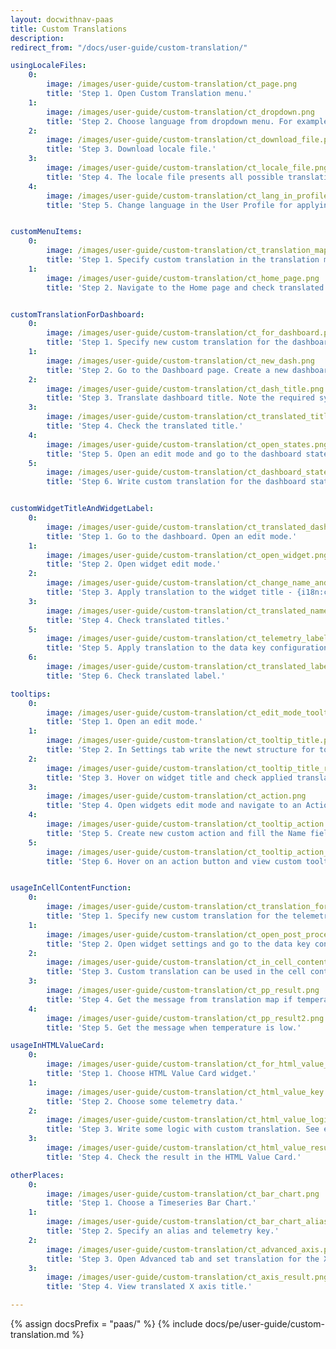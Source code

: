 ```yaml
---
layout: docwithnav-paas
title: Custom Translations
description:
redirect_from: "/docs/user-guide/custom-translation/"

usingLocaleFiles:
    0:
        image: /images/user-guide/custom-translation/ct_page.png
        title: 'Step 1. Open Custom Translation menu.'
    1:
        image: /images/user-guide/custom-translation/ct_dropdown.png
        title: 'Step 2. Choose language from dropdown menu. For example, Italian.'
    2:
        image: /images/user-guide/custom-translation/ct_download_file.png
        title: 'Step 3. Download locale file.'
    3:
        image: /images/user-guide/custom-translation/ct_locale_file.png
        title: 'Step 4. The locale file presents all possible translations for the chosen language.'
    4:
        image: /images/user-guide/custom-translation/ct_lang_in_profile.png
        title: 'Step 5. Change language in the User Profile for applying settings.'


customMenuItems:
    0:
        image: /images/user-guide/custom-translation/ct_translation_map.png
        title: 'Step 1. Specify custom translation in the translation map.'
    1:
        image: /images/user-guide/custom-translation/ct_home_page.png
        title: 'Step 2. Navigate to the Home page and check translated menu.'


customTranslationForDashboard:
    0:
        image: /images/user-guide/custom-translation/ct_for_dashboard.png
        title: 'Step 1. Specify new custom translation for the dashboard and widgets.'
    1:
        image: /images/user-guide/custom-translation/ct_new_dash.png
        title: 'Step 2. Go to the Dashboard page. Create a new dashboard or choose an existing one. Open the dashboard menu.'
    2:
        image: /images/user-guide/custom-translation/ct_dash_title.png
        title: 'Step 3. Translate dashboard title. Note the required syntax: {i18n:custom.my-dashboard.title}.'
    3:
        image: /images/user-guide/custom-translation/ct_translated_title.png
        title: 'Step 4. Check the translated title.'
    4:
        image: /images/user-guide/custom-translation/ct_open_states.png
        title: 'Step 5. Open an edit mode and go to the dashboard states configuration.'
    5:
        image: /images/user-guide/custom-translation/ct_dashboard_state.png
        title: 'Step 6. Write custom translation for the dashboard state name.'


customWidgetTitleAndWidgetLabel:
    0:
        image: /images/user-guide/custom-translation/ct_translated_dash_title.png
        title: 'Step 1. Go to the dashboard. Open an edit mode.'
    1:
        image: /images/user-guide/custom-translation/ct_open_widget.png
        title: 'Step 2. Open widget edit mode.'
    2:
        image: /images/user-guide/custom-translation/ct_change_name_and_label.png
        title: 'Step 3. Apply translation to the widget title - {i18n:custom.my-widget.name}, and entity label column title - {i18n:custom.my-widget.label-text}.'
    3:
        image: /images/user-guide/custom-translation/ct_translated_name_and_title.png
        title: 'Step 4. Check translated titles.'
    5:
        image: /images/user-guide/custom-translation/ct_telemetry_label.png
        title: 'Step 5. Apply translation to the data key configuration as a label - {i18n:custom.my-widget.temperature}.'
    6:
        image: /images/user-guide/custom-translation/ct_translated_label.png
        title: 'Step 6. Check translated label.'

tooltips:
    0:
        image: /images/user-guide/custom-translation/ct_edit_mode_tooltip.png
        title: 'Step 1. Open an edit mode.'
    1:
        image: /images/user-guide/custom-translation/ct_tooltip_title.png
        title: 'Step 2. In Settings tab write the newt structure for tooltip title - {i18n:custom.my-widget.name}. Save it.'
    2:
        image: /images/user-guide/custom-translation/ct_tooltip_title_result.png
        title: 'Step 3. Hover on widget title and check applied translation.'
    3:
        image: /images/user-guide/custom-translation/ct_action.png
        title: 'Step 4. Open widgets edit mode and navigate to an Action tab.'
    4:
        image: /images/user-guide/custom-translation/ct_tooltip_action.png
        title: 'Step 5. Create new custom action and fill the Name field with {i18n:custom.my-widget.label-text}. Apply changes.'
    5:
        image: /images/user-guide/custom-translation/ct_tooltip_action_result.png
        title: 'Step 6. Hover on an action button and view custom tooltip.'


usageInCellContentFunction:
    0:
        image: /images/user-guide/custom-translation/ct_translation_for_telemetry.png
        title: 'Step 1. Specify new custom translation for the telemetry data.'
    1:
        image: /images/user-guide/custom-translation/ct_open_post_processing.png
        title: 'Step 2. Open widget settings and go to the data key configuration.'
    2:
        image: /images/user-guide/custom-translation/ct_in_cell_content_function.png
        title: 'Step 3. Custom translation can be used in the cell content function in such widgets as Entity Table, Timeseries table and Alarms table. JavaScript code requires quotes for the i18n.'
    3:
        image: /images/user-guide/custom-translation/ct_pp_result.png
        title: 'Step 4. Get the message from translation map if temperature is high.'
    4:
        image: /images/user-guide/custom-translation/ct_pp_result2.png
        title: 'Step 5. Get the message when temperature is low.'

usageInHTMLValueCard:
    0:
        image: /images/user-guide/custom-translation/ct_for_html_value_card.png
        title: 'Step 1. Choose HTML Value Card widget.'
    1:
        image: /images/user-guide/custom-translation/ct_html_value_key.png
        title: 'Step 2. Choose some telemetry data.'
    2:
        image: /images/user-guide/custom-translation/ct_html_value_logic.png
        title: 'Step 3. Write some logic with custom translation. See example below.'
    3:
        image: /images/user-guide/custom-translation/ct_html_value_result.png
        title: 'Step 4. Check the result in the HTML Value Card.'

otherPlaces:
    0:
        image: /images/user-guide/custom-translation/ct_bar_chart.png
        title: 'Step 1. Choose a Timeseries Bar Chart.'
    1:
        image: /images/user-guide/custom-translation/ct_bar_chart_alias.png
        title: 'Step 2. Specify an alias and telemetry key.'
    2:
        image: /images/user-guide/custom-translation/ct_advanced_axis.png
        title: 'Step 3. Open Advanced tab and set translation for the X axis title - {i18n:custom.my-widget.name}. Save all settings.'
    3:
        image: /images/user-guide/custom-translation/ct_axis_result.png
        title: 'Step 4. View translated X axis title.'

---
```


{% assign docsPrefix = "paas/" %}
{% include docs/pe/user-guide/custom-translation.md %}

